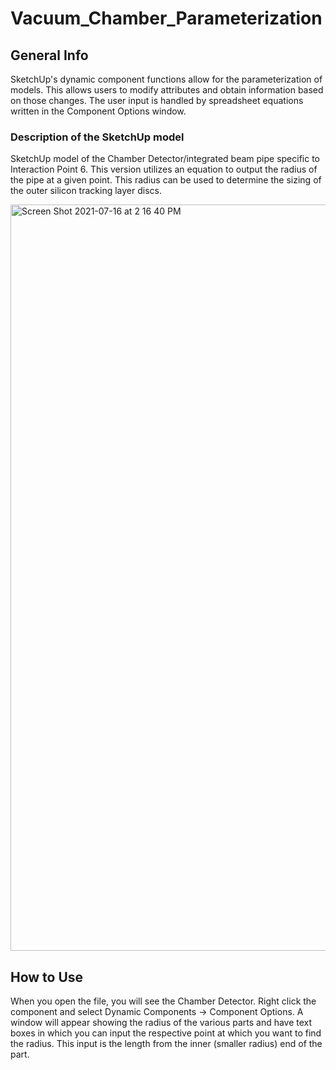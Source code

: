 # Vacuum_Chamber_Parameterization

## General Info
SketchUp's dynamic component functions allow for the parameterization of models. This allows users to modify attributes and obtain information based on those changes. The user input is handled by spreadsheet equations written in the Component Options window.

### Description of the SketchUp model
SketchUp model of the Chamber Detector/integrated beam pipe specific to Interaction Point 6. This version utilizes an equation to output the radius of the pipe at a given point. This radius can be used to determine the sizing of the outer silicon tracking layer discs.


<img width="1194" alt="Screen Shot 2021-07-16 at 2 16 40 PM" src="https://user-images.githubusercontent.com/58634750/125991591-4d1380b6-f1c4-46f5-a223-0705f339fd71.png">


## How to Use
When you open the file, you will see the Chamber Detector. Right click the component and select Dynamic Components -> Component Options. A window will appear showing the radius of the various parts and have text boxes in which you can input the respective point at which you want to find the radius. This input is the length from the inner (smaller radius) end of the part.
